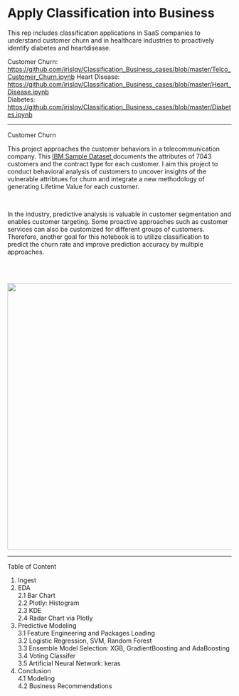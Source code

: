 # Apply Classification into Business

This rep includes classification applications in SaaS companies to understand customer churn and in healthcare industries to proactively identify diabetes and heartdisease. 

Customer Churn: https://github.com/irislqy/Classification_Business_cases/blob/master/Telco_Customer_Churn.ipynb
Heart Disease:  https://github.com/irislqy/Classification_Business_cases/blob/master/Heart_Disease.ipynb
<br>Diabetes:       https://github.com/irislqy/Classification_Business_cases/blob/master/Diabetes.ipynb


______________________________________________________________________________________________________________________________
Customer Churn


This project approaches the customer behaviors in a telecommunication company. This [IBM Sample Dataset ](https://www.kaggle.com/blastchar/telco-customer-churn)documents the attributes of 7043 customers and the contract type for each customer. I aim this project to conduct behavioral analysis of customers to uncover insights of the vulnerable attribtues for churn and integrate a new methodology of generating Lifetime Value for each customer. 

<br>

In the industry, predictive analysis is valuable in customer segmentation and enables customer targeting. Some proactive approaches such as customer services can also be customized for different groups of customers. Therefore, another goal for this notebook is to utilize classification to predict the churn rate and improve prediction accuracy by multiple approaches. 

<br>
<br>
<p align="center">
  <img width="600" src="https://www.vectorscient.com/wp-content/uploads/2016/12/Customer-Personas.jpg">
</p>

---
  
  Table of Content
  
  1. Ingest
  2. EDA
    <br>2.1 Bar Chart 
    <br>2.2 Plotly: Histogram
    <br>2.3 KDE
    <br>2.4 Radar Chart via Plotly
  3. Predictive Modeling
    <br>3.1 Feature Engineering and Packages Loading
    <br>3.2 Logistic Regression, SVM, Random Forest
    <br>3.3 Ensemble Model Selection: XGB, GradientBoosting and AdaBoosting
    <br>3.4 Voting Classifer
    <br>3.5 Artificial Neural Network: keras
  4. Conclusion
    <br> 4.1 Modeling 
    <br> 4.2 Business Recommendations 

